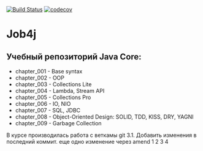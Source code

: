 [![Build Status](https://travis-ci.org/magidin91/job4j.svg?branch=master)](https://travis-ci.org/magidin91/job4j)
[![codecov](https://codecov.io/gh/magidin91/job4j/branch/master/graph/badge.svg)](https://codecov.io/gh/magidin91/job4j)
# Job4j  

## Учебный репозиторий Java Core:    
+ chapter_001 - Base syntax
+ chapter_002 - OOP
+ chapter_003 - Collections Lite
+ chapter_004 - Lambda, Stream API
+ chapter_005 - Collections Pro
+ chapter_006 - IO, NIO
+ chapter_007 - SQL, JDBC
+ chapter_008 - Object-Oriented Design: SOLID, TDD, KISS, DRY, YAGNI
+ chapter_009 - Garbage Collection

В курсе производилась работа с веткамы git
3.1. Добавить изменения в последний коммит. 
еще одно изменение через amend
1
2
3
4
